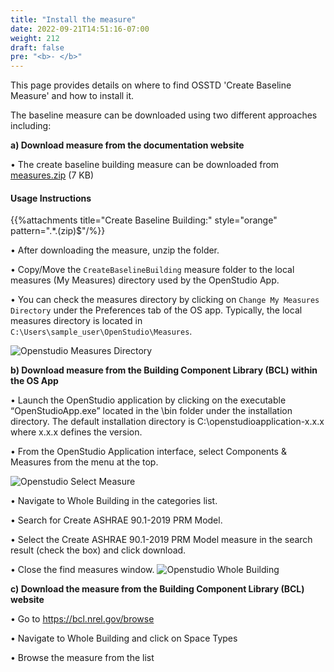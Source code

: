 ```yaml
---
title: "Install the measure"
date: 2022-09-21T14:51:16-07:00
weight: 212
draft: false
pre: "<b>- </b>"
---
```


This page provides details on where to find OSSTD 'Create Baseline Measure' and how to install it.

The baseline measure can be downloaded using two different approaches including:

**a)	Download measure from the documentation website**

•	The create baseline building measure can be downloaded from [measures.zip](/BEM-for-PRM/get_start/os_app/run_measure_cli.files/measures.zip) (7 KB)

#### Usage Instructions

{{%attachments title="Create Baseline Building:" style="orange" pattern=".*\.(zip)$"/%}}

•	After downloading the measure, unzip the folder.

•	Copy/Move the `CreateBaselineBuilding` measure folder to the local measures (My Measures) directory used by the OpenStudio App.

•	You can check the measures directory by clicking on `Change My Measures Directory` under the Preferences tab of the OS app. Typically, the local measures directory is located in `C:\Users\sample_user\OpenStudio\Measures`.

![Openstudio Measures Directory](/BEM-for-PRM/get_start/os_app/images/osapp_measures_directory.jpg?width=800px&align=left&classes=border)

**b)	Download measure from the Building Component Library (BCL) within the OS App**

•	Launch the OpenStudio application by clicking on the executable “OpenStudioApp.exe” located in the \bin folder under the installation directory. The default installation directory is C:\openstudioapplication-x.x.x where x.x.x defines the version.

•	From the OpenStudio Application interface, select Components & Measures from the menu at the top.

![Openstudio Select Measure](/BEM-for-PRM/get_start/os_app/images/osapp_select_measure.jpg?width=800px&align=left&classes=border)

•	Navigate to Whole Building in the categories list.

•	Search for Create ASHRAE 90.1-2019 PRM Model.

•	Select the Create ASHRAE 90.1-2019 PRM Model measure in the search result (check the box) and click download.

•	Close the find measures window.
![Openstudio Whole Building](/BEM-for-PRM/get_start/os_app/images/whole_building.jpg?width=800px&align=left&classes=border)

**c) Download the measure from the Building Component Library (BCL) website**

•	Go to https://bcl.nrel.gov/browse 

•	Navigate to Whole Building and click on Space Types 

•	Browse the measure from the list

